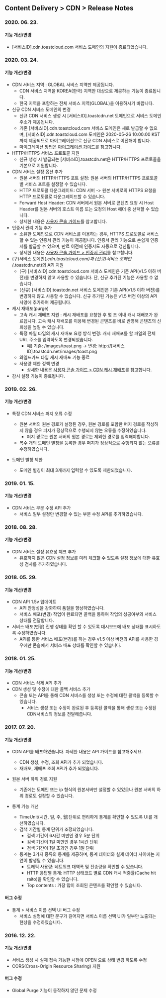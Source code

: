 ## Content Delivery > CDN > Release Notes


### 2020. 06. 23.

#### 기능 개선/변경
* [서비스ID].cdn.toastcloud.com 서비스 도메인의 지원이 종료되었습니다.


### 2020. 03. 24.

#### 기능 개선/변경
* CDN 서비스 지역 : GLOBAL 서비스 지역만 제공됩니다.
	* CDN 서비스 지역을 KOREA(한국) 지역만 대상으로 제공하는 기능이 종료됩니다.
	* 한국 지역을 포함하는 전체 서비스 지역(GLOBAL)을 이용하시기 바랍니다.
* 신규 CDN 서비스 도메인의 변경
	* 신규 CDN 서비스 생성 시 [서비스ID].toastcdn.net 도메인으로 서비스 도메인 주소가 제공됩니다.
	* 기존 [서비스ID].cdn.toastcloud.com 서비스 도메인은 새로 발급할 수 없으며, [서비스ID].cdn.toastcloud.com 도메인은 2020-05-26 10:00:00 KST까지 제공되므로 마이그레이션으로 신규 CDN 서비스로 이전해야 합니다.
	* 마이그레이션 방법은 [마이그레이션 가이드](./migration/)를 참고합니다.
* HTTP/HTTPS 서비스 프로토콜 지원
	* 신규 생성 시 발급되는 [서비스ID].toastcdn.net은 HTTP/HTTPS 프로토콜을 기본으로 지원합니다.
* CDN 서비스 설정 옵션 추가
	* 원본 서버의 HTTP/HTTPS 포트 설정: 원본 서버의 HTTP/HTTPS 프로토콜별 서비스 포트를 설정할 수 있습니다.
	* HTTP 프로토콜 다운그레이드: CDN 서버 -> 원본 서버로의 HTTPS 요청을 HTTP 프로토콜로 다운그레이드할 수 있습니다.
	* Forward Host Header: CDN 서버에서 원본 서버로 콘텐츠 요청 시 Host Header를 원본 서버의 호스트 이름 또는 요청의 Host 헤더 중 선택할 수 있습니다.
	* 상세한 내용은 [사용자 콘솔 가이드](./console-guide/)를 참고합니다.
* 인증서 관리 기능 추가
	* 소유한 도메인으로 CDN 서비스를 이용하는 경우, HTTPS 프로토콜로 서비스할 수 있는 인증서 관리 기능이 제공됩니다. 인증서 관리 기능으로 손쉽게 인증서를 발급할 수 있으며, 만료 이전에 인증서도 자동으로 갱신됩니다.
	* 상세한 내용은 [사용자 콘솔 가이드 > 인증서 관리](./console-guide/#_5)를 참고합니다.
* (구)서비스 도메인(*.cdn.toastcloud.com)과  (신규)서비스 도메인 (*.toastcdn.net)의 API 지원
	* (구) [서비스ID].cdn.toastcloud.com 서비스 도메인은 기존 API(v1.5 이하 버전)를 변경하지 않고 사용할 수 있습니다. 단, 신규 추가된 기능은 사용할 수 없습니다.
	* (신규) [서비스ID].toastcdn.net 서비스 도메인은 기존 API(v1.5 이하 버전)를 변경하지 않고 사용할 수 있습니다. 신규 추가된 기능은 v1.5 버전 이상의 API 사양에 추가하여 제공됩니다.
* 캐시 재배포(purge)
	* 고속 캐시 재배포 지원 : 캐시 재배포를 요청한 후 몇 초 이내 캐시 재배포가 완료됩니다. 고속 캐시 재배포를 이용해 변경된 콘텐츠를 바로 반영해 콘텐츠의 신뢰성을 높일 수 있습니다.
	* 특정 파일 타입의 캐시 재배포 요청 방식 변경: 캐시 재배포를 할 파일의 전체 URL 주소를 입력하도록 변경되었습니다.
		* 예) 기존: /images/toast.png -> 변경: http://[서비스ID].toastcdn.net/images/toast.png
	* 와일드카드 타입 캐시 재배포 기능 종료
	* 사용량 제한 정책 변경
		* 상세한 내용은 [사용자 콘솔 가이드 > CDN 캐시 재배포](./console-guide/#cdn-purge)를 참고합니다.
* 감시 설정 기능이 종료됩니다.

### 2019. 02. 26.

#### 기능 개선/변경
* 특정 CDN 서비스 퍼지 오류 수정
	* 원본 서버의 원본 경로가 설정된 경우, 원본 경로를 포함한 퍼지 경로를 작성하지 않을 경우 퍼지가 정상적으로 수행되지 않는 오류를 수정하였습니다.
		* 퍼지 경로는 원본 서버의 원본 경로는 제외한 경로를 입력해야합니다.
	* 복수 개의 도메인 별칭을 등록한 경우 퍼지가 정상적으로 수행되지 않는 오류를 수정하였습니다.

* 도메인 별칭 제한
	* 도메인 별칭이 최대 3개까지 입력할 수 있도록 제한되었습니다.


### 2019. 01. 15.

#### 기능 개선/변경
* CDN 서비스 부분 수정 API 추가
	* 서비스 일부 설정만 변경할 수 있는 부분 수정 API를 추가하였습니다.

### 2018. 08. 28.

#### 기능 개선/변경
* CDN 서비스 설정 유효성 체크 추가
	* 유효하지 않은 CDN 설정 정보를 미리 체크할 수 있도록 설정 정보에 대한 유효성 검사를 추가하였습니다.

### 2018. 05. 29.

#### 기능 개선/변경
* CDN API 1.5v 업데이트
	* API 안정성을 강화하여 품질을 향상하였습니다.
	* 서비스 배포(변경) 작업이 완료되면 콜백을 통하여 작업의 성공여부와 서비스 상태를 전달합니다.
* 서비스 배포(변경) 진행 상태를 확인 할 수 있도록 대시보드에 배포 상태를 표시하도록 수정하였습니다.
	* API를 통한 서비스 배포(변경)를 하는 경우 v1.5 이상 버전의 API를 사용한 경우에만 콘솔에서 서비스 배포 상태를 확인할 수 있습니다.


### 2018. 01. 25.

#### 기능 개선/변경
* CDN 서비스 삭제 API 추가
* CDN 생성 및 수정에 대한 콜백 서비스 추가
	* 콘솔 또는 API를 통해 CDN 서비스를 생성 또는 수정에 대한 콜백을 등록할 수 있습니다.
		* 서비스 생성 또는 수정이 완료된 후 등록된 콜백을 통해  생성 또는 수정된 CDN서비스의 정보를 전달해줍니다.

### 2017. 07. 20.

#### 기능 개선/변경
* CDN API를 배포하였습니다. 자세한 내용은 API 가이드를 참고해주세요.  
	* CDN 생성, 수정, 조회 API가 추가 되었습니다.
	* 재배포, 재배포 조회 API가 추가 되었습니다.

* 원본 서버 하위 경로 지원
	* 기존에는 도메인 또는 ip 형식의 원본서버만 설정할 수 있었으나 원본 서버의 하위 경로도 설정할 수 있습니다.

* 통계 기능 개선
	* TimeUnit(시간, 일, 주, 월)단위로 편리하게 통계를 확인할 수 있도록 UI를 개선하였습니다.
	* 검색 기간별 통계 단위가 조정되었습니다.
		* 검색 기간이 6시간 미만인 경우 5분 단위
		* 검색 기간이 1일 미만인 경우 1시간 단위
		* 검색 기간이 1일 초과인 경우 1일 단위
	* 통계는 3가지 종류의 통계를 제공하며, 통계 데이터와 실제 데이터 사이에는 지연이 발생될 수 있습니다.
		* 트래픽 사용량: 네트워크 대역폭 및 전송량을 확인할 수 있습니다.
		* HTTP 응답별 통계: HTTP 상태코드 별로 CDN 캐시 적중률(Cache hit raito)을 확인할 수 있습니다.
		* Top contents : 가장 많이 조회된 콘텐츠를 확인할 수 있습니다.

#### 버그 수정
* 통계 > 서비스 이름 선택 UI 버그 수정
	* 서비스 설명에 대한 문구가 길어지면 서비스 이름 선택 UI가 일부만 노출되는 현상을 수정하였습니다.

### 2016. 12. 22.

#### 기능 개선/변경
* 서비스 생성 시 실제 접속 가능한 시점에 OPEN 으로 상태 변경 하도록 수정
* CORS(Cross-Origin Resource Sharing) 지원

#### 버그 수정
* Global Purge 기능이 동작하지 않던 문제 수정
